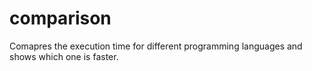 # comparison
Comapres the execution time for different programming languages and shows which one is faster.
